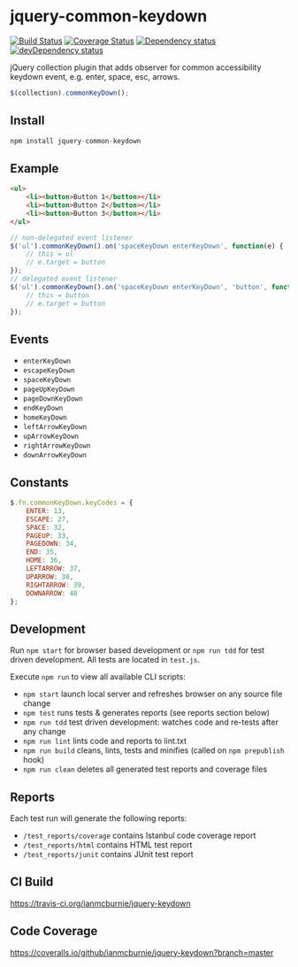 # jquery-common-keydown

<p>
    <a href="https://travis-ci.org/ianmcburnie/jquery-common-keydown"><img src="https://api.travis-ci.org/ianmcburnie/jquery-common-keydown.svg?branch=master" alt="Build Status" /></a>
    <a href='https://coveralls.io/github/ianmcburnie/jquery-common-keydown?branch=master'><img src='https://coveralls.io/repos/ianmcburnie/jquery-common-keydown/badge.svg?branch=master&service=github' alt='Coverage Status' /></a>
    <a href="https://david-dm.org/ianmcburnie/jquery-common-keydown"><img src="https://david-dm.org/ianmcburnie/jquery-common-keydown.svg" alt="Dependency status" /></a>
    <a href="https://david-dm.org/ianmcburnie/jquery-common-keydown#info=devDependencies"><img src="https://david-dm.org/ianmcburnie/jquery-common-keydown/dev-status.svg" alt="devDependency status" /></a>
</p>

jQuery collection plugin that adds observer for common accessibility keydown event, e.g. enter, space, esc, arrows.

```js
$(collection).commonKeyDown();
```

## Install

```js
npm install jquery-common-keydown
```

## Example

```html
<ul>
    <li><button>Button 1</button></li>
    <li><button>Button 2</button></li>
    <li><button>Button 3</button></li>
</ul>
```

```js
// non-delegated event listener
$('ul').commonKeyDown().on('spaceKeyDown enterKeyDown', function(e) {
    // this = ul
    // e.target = button
});
// delegated event listener
$('ul').commonKeyDown().on('spaceKeyDown enterKeyDown', 'button', function(e) {
    // this = button
    // e.target = button
});
```

## Events

* `enterKeyDown`
* `escapeKeyDown`
* `spaceKeyDown`
* `pageUpKeyDown`
* `pageDownKeyDown`
* `endKeyDown`
* `homeKeyDown`
* `leftArrowKeyDown`
* `upArrowKeyDown`
* `rightArrowKeyDown`
* `downArrowKeyDown`

## Constants

```js
$.fn.commonKeyDown.keyCodes = {
    ENTER: 13,
    ESCAPE: 27,
    SPACE: 32,
    PAGEUP: 33,
    PAGEDOWN: 34,
    END: 35,
    HOME: 36,
    LEFTARROW: 37,
    UPARROW: 38,
    RIGHTARROW: 39,
    DOWNARROW: 40
};
```

## Development

Run `npm start` for browser based development or `npm run tdd` for test driven development. All tests are located in `test.js`.

Execute `npm run` to view all available CLI scripts:

* `npm start` launch local server and refreshes browser on any source file change
* `npm test` runs tests & generates reports (see reports section below)
* `npm run tdd` test driven development: watches code and re-tests after any change
* `npm run lint` lints code and reports to lint.txt
* `npm run build` cleans, lints, tests and minifies (called on `npm prepublish` hook)
* `npm run clean` deletes all generated test reports and coverage files

## Reports

Each test run will generate the following reports:

* `/test_reports/coverage` contains Istanbul code coverage report
* `/test_reports/html` contains HTML test report
* `/test_reports/junit` contains JUnit test report

## CI Build

https://travis-ci.org/ianmcburnie/jquery-keydown

## Code Coverage

https://coveralls.io/github/ianmcburnie/jquery-keydown?branch=master
